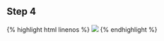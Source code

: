 ---
---

## Step 4

{% highlight html linenos %}
<img src="http://placehold.it/150.jpg"
     data-srcset="http://placehold.it/150.jpg 150w,
       http://placehold.it/300.jpg 300w,
       http://placehold.it/600.jpg 600w"
     data-sizes="auto"
     class="lazyload" />
{% endhighlight %}

